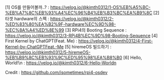 [1] OS를 만들어볼까..? : https://velog.io/@kimth0312/1-OS%EB%A5%BC-%EB%A7%8C%EB%93%A4%EC%96%B4%EB%B3%BC%EA%B9%8C
[2] 타겟 hardware의 스펙 : https://velog.io/@kimth0312/2-%ED%83%80%EA%B2%9F-hardware%EC%9D%98-%EC%8A%A4%ED%8E%99
[3] RPi4의 Booting Sequence : https://velog.io/@kimth0312/3-RPi4B%EC%9D%98-Booting-Sequence
[4] First Kernel by ChatGPT(Feat. Me) : https://velog.io/@kimth0312/4-First-Kernel-by-ChatGPTFeat.-Me
[5] hiremeOS 빌드하기 : https://velog.io/@kimth0312/5-hiremeOS-%EB%B9%8C%EB%93%9C%ED%95%98%EA%B8%B0
[6] Hello, World!\n : https://velog.io/@kimth0312/6-Hello-Worldn

Credit : https://github.com/isometimes/rpi4-osdev
